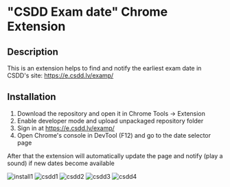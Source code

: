 # "CSDD Exam date" Chrome Extension

## Description
This is an extension helps to find and notify the earliest exam date in CSDD's site: https://e.csdd.lv/examp/

## Installation

1. Download the repository and open it in Chrome Tools -> Extension
2. Enable developer mode and upload unpackaged repository folder
3. Sign in at https://e.csdd.lv/examp/
4. Open Chrome's console in DevTool (F12) and go to the date selector page

After that the extension will automatically update the page and notify (play a sound) if new dates become available

![install1](https://user-images.githubusercontent.com/9975015/183713190-05d751b2-e01a-4822-9bf5-99484e3ee9ca.PNG)
![csdd1](https://user-images.githubusercontent.com/9975015/183713201-597b2756-5e57-40d4-b8e9-97ce9cb1fc5b.PNG)
![csdd2](https://user-images.githubusercontent.com/9975015/183713209-d8cebace-fbbe-455b-bbbd-4402ad6c4804.PNG)
![csdd3](https://user-images.githubusercontent.com/9975015/183713218-e616a579-8298-428e-ad0e-b4efd44aa1ad.PNG)
![csdd4](https://user-images.githubusercontent.com/9975015/183713235-8b765cca-6581-47cf-a826-994289106272.PNG)
